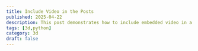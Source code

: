 ```yaml
---
title: Include Video in the Posts
published: 2025-04-22
description: This post demonstrates how to include embedded video in a blog post.
tags: [3d,python]
category: 3d
draft: false
---
```

